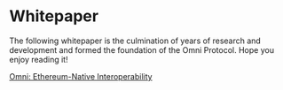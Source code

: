 # Whitepaper

The following whitepaper is the culmination of years of research and development and formed the foundation of the Omni Protocol. Hope you enjoy reading it!

<!-- use the static link over relative path for readability -->
[Omni: Ethereum-Native Interoperability](https://docs.omni.network/whitepaper.pdf)
